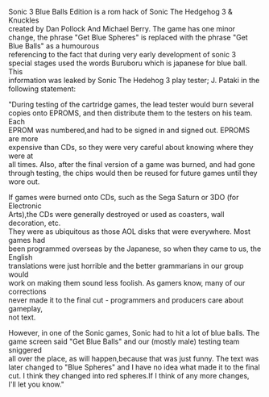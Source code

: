 

Sonic 3 Blue Balls Edition is a rom hack of Sonic The Hedgehog 3 & Knuckles          
created by Dan Pollock And Michael Berry. The game has one minor change, the phrase 
"Get Blue Spheres" is replaced with the phrase "Get Blue Balls" as a humourous      
referencing to the fact that during very early development of sonic 3               
special stages used the words Buruboru which is japanese for blue ball. This        
information was leaked by Sonic The Hedehog 3 play tester; J. Pataki in the        
following statement:                                                                
                                                                                   
"During testing of the cartridge games, the lead tester would burn several          
copies onto EPROMS, and then distribute them to the testers on his team. Each      
EPROM was numbered,and had to be signed in and signed out. EPROMS are more         
expensive than CDs, so they were very careful about knowing where they were at     
all times. Also, after the final version of a game was burned, and had gone        
through testing, the chips would then be reused for future games until they        
wore out.                                                                          
                                                                                   
If games were burned onto CDs, such as the Sega Saturn or 3DO (for Electronic       
Arts),the CDs were generally destroyed or used as coasters, wall decoration, etc.  
They were as ubiquitous as those AOL disks that were everywhere. Most games had    
been programmed overseas by the Japanese, so when they came to us, the English     
translations were just horrible and the better grammarians in our group would      
work on making them sound less foolish. As gamers know, many of our corrections    
never made it to the final cut - programmers and producers care about gameplay,    
not text.                                                                          
                                                                                    
However, in one of the Sonic games, Sonic had to hit a lot of blue balls. The      
game screen said "Get Blue Balls" and our (mostly male) testing team sniggered     
all over the place, as will happen,because that was just funny. The text was       
later changed to "Blue Spheres" and I have no idea what made it to the final       
cut. I think they changed into red spheres.If I think of any more changes,         
I'll let you know."                                                                
